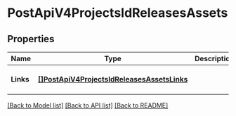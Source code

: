 # PostApiV4ProjectsIdReleasesAssets

## Properties
Name | Type | Description | Notes
------------ | ------------- | ------------- | -------------
**Links** | [**[]PostApiV4ProjectsIdReleasesAssetsLinks**](postApiV4ProjectsIdReleases_assets_links.md) |  | [optional] [default to null]

[[Back to Model list]](../README.md#documentation-for-models) [[Back to API list]](../README.md#documentation-for-api-endpoints) [[Back to README]](../README.md)


